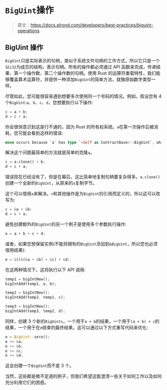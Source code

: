 # `BigUint`操作

> 原文：<https://docs.elrond.com/developers/best-practices/biguint-operations>

 ## BigUint 操作

`BigUint`只是实际表示的句柄，类似于系统文件句柄的工作方式，所以它只是一个以`i32`为成员的结构，表示句柄。所有的操作都必须通过 API 函数来完成，传递结果、第一个操作数、第二个操作数的句柄。使用 Rust 的运算符重载特性，我们能够覆盖算术运算符，并提供一种添加`BigUint`的简单方法，就像原始数字类型一样。

尽管如此，您可能很容易遇到想要多次使用同一个号码的情况。例如，假设您有 4 个`BigUint`:`a`、`b`、`c`、`d`，您想要执行以下操作:

```rust
c = a + b;
d = c + a; 
```

你会很快意识到这是行不通的，因为 Rust 的所有权系统。`a`在第一次操作后被消耗，您可能会看到这样的错误:

```rust
move occurs because `a` has type `<Self as ContractBase>::BigUint`, which does not implement the `Copy` trait 
```

解决这个问题最简单的方法就是简单的克隆`a`。

```rust
c = a.clone() + b;
d = c + a; 
```

错误现在已经没有了，但是在幕后，这比简单地复制句柄要复杂得多。`a.clone()`创建一个全新的`BigUint`，从原来的`a`复制字节。

这个可以借用`a`来解决。`+`和其他操作是为`BigUint`的引用而定义的，所以这可以改写为:

```rust
c = &a + &b;
d = c + a; 
```

避免创建额外的`BigUint`的另一个例子是使用多个参数执行操作:

```rust
e = a + b + c + d; 
```

或者，如果您想保留实例(不能将拥有的`BigUint`添加到`&BigUint`，所以您也必须借用结果):

```rust
e = &((&(&a + &b) + &c) + &d; 
```

在这两种情况下，这将执行以下 API 调用:

```rust
temp1 = bigIntNew();
bigIntAdd(temp1, a, b);

temp2 = bigIntNew();
bigIntAdd(temp2, temp1, c);

temp3 = bigIntNew();
bigIntAdd(temp3, temp2, d); 
```

同样，创建 3 个新的`BigUints`，一个用于`a + b`的结果，一个用于`(a + b) + c`的结果，一个用于在`e`结束的最终结果。这可以通过以下方式重写代码来优化:

```rust
e = BigUint::zero();
e += &a;
e += &b;
e += &c;
e += &d; 
```

这会创建一个`BigUint`而不是 3 个。

当然，这些都是微不足道的例子，但我们希望这能澄清一些关于如何工作以及如何充分利用它们的困惑。